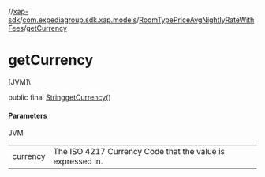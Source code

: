 //[xap-sdk](../../../index.md)/[com.expediagroup.sdk.xap.models](../index.md)/[RoomTypePriceAvgNightlyRateWithFees](index.md)/[getCurrency](get-currency.md)

# getCurrency

[JVM]\

public final [String](https://docs.oracle.com/javase/8/docs/api/java/lang/String.html)[getCurrency](get-currency.md)()

#### Parameters

JVM

| | |
|---|---|
| currency | The ISO 4217 Currency Code that the value is expressed in. |
